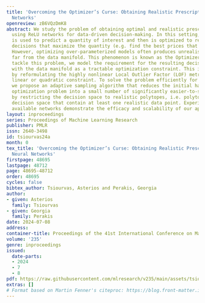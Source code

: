 ```yaml
---
title: 'Overcoming the Optimizer’s Curse: Obtaining Realistic Prescriptions from Neural
  Networks'
openreview: zB6VQzDmK8
abstract: We study the problem of obtaining optimal and realistic prescriptions when
  using ReLU networks for data-driven decision-making. In this setting, the network
  is used to predict a quantity of interest and then is optimized to retrieve the
  decisions that maximize the quantity (e.g. find the best prices that maximize revenue).
  However, optimizing over-parameterized models often produces unrealistic prescriptions,
  far from the data manifold. This phenomenon is known as the Optimizer’s Curse. To
  tackle this problem, we model the requirement for the resulting decisions to align
  with the data manifold as a tractable optimization constraint. This is achieved
  by reformulating the highly nonlinear Local Outlier Factor (LOF) metric as a single
  linear or quadratic constraint. To solve the problem efficiently for large networks,
  we propose an adaptive sampling algorithm that reduces the initial hard-to-solve
  optimization problem into a small number of significantly easier-to-solve problems
  by restricting the decision space to realistic polytopes, i.e. polytopes of the
  decision space that contain at least one realistic data point. Experiments on publicly
  available networks demonstrate the efficacy and scalability of our approach.
layout: inproceedings
series: Proceedings of Machine Learning Research
publisher: PMLR
issn: 2640-3498
id: tsiourvas24a
month: 0
tex_title: 'Overcoming the Optimizer’s Curse: Obtaining Realistic Prescriptions from
  Neural Networks'
firstpage: 48695
lastpage: 48712
page: 48695-48712
order: 48695
cycles: false
bibtex_author: Tsiourvas, Asterios and Perakis, Georgia
author:
- given: Asterios
  family: Tsiourvas
- given: Georgia
  family: Perakis
date: 2024-07-08
address:
container-title: Proceedings of the 41st International Conference on Machine Learning
volume: '235'
genre: inproceedings
issued:
  date-parts:
  - 2024
  - 7
  - 8
pdf: https://raw.githubusercontent.com/mlresearch/v235/main/assets/tsiourvas24a/tsiourvas24a.pdf
extras: []
# Format based on Martin Fenner's citeproc: https://blog.front-matter.io/posts/citeproc-yaml-for-bibliographies/
---
```

